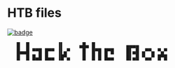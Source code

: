 # HTB files
[![badge](https://www.hackthebox.com/badge/image/56695)](https://www.hackthebox.com/profile/56695)
```
   █  █         ▐▌     ▄█▄ █          ▄▄▄▄
   █▄▄█ ▀▀█ █▀▀ ▐▌▄▀    █  █▀█ █▀█    █▌▄█ ▄▀▀▄ ▀▄▀
   █  █ █▄█ █▄▄ ▐█▀▄    █  █ █ █▄▄    █▌▄█ ▀▄▄▀ █▀█
```
